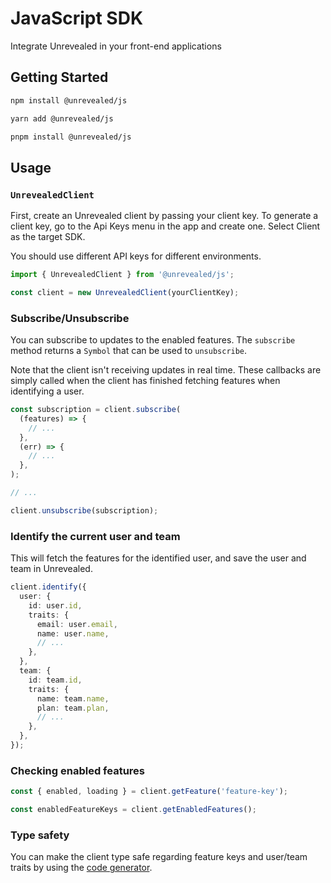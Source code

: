 # JavaScript SDK

Integrate Unrevealed in your front-end applications

## Getting Started

```bash
npm install @unrevealed/js
```

```bash
yarn add @unrevealed/js
```

```bash
pnpm install @unrevealed/js
```

## Usage

### `UnrevealedClient`

First, create an Unrevealed client by passing your client key. To generate a client key, go to the Api Keys menu in the app and create one. Select Client as the target SDK.

You should use different API keys for different environments.

```ts
import { UnrevealedClient } from '@unrevealed/js';

const client = new UnrevealedClient(yourClientKey);
```

### Subscribe/Unsubscribe

You can subscribe to updates to the enabled features. The `subscribe` method returns a `Symbol` that can be used to `unsubscribe`.

Note that the client isn't receiving updates in real time. These callbacks are simply called when the client has finished fetching features when identifying a user.

```ts
const subscription = client.subscribe(
  (features) => {
    // ...
  },
  (err) => {
    // ...
  },
);

// ...

client.unsubscribe(subscription);
```

### Identify the current user and team

This will fetch the features for the identified user, and save the user and team in Unrevealed.

```ts
client.identify({
  user: {
    id: user.id,
    traits: {
      email: user.email,
      name: user.name,
      // ...
    },
  },
  team: {
    id: team.id,
    traits: {
      name: team.name,
      plan: team.plan,
      // ...
    },
  },
});
```

### Checking enabled features

```ts
const { enabled, loading } = client.getFeature('feature-key');

const enabledFeatureKeys = client.getEnabledFeatures();
```

### Type safety

You can make the client type safe regarding feature keys and user/team traits by using the [code generator](/docs/code-generation).
